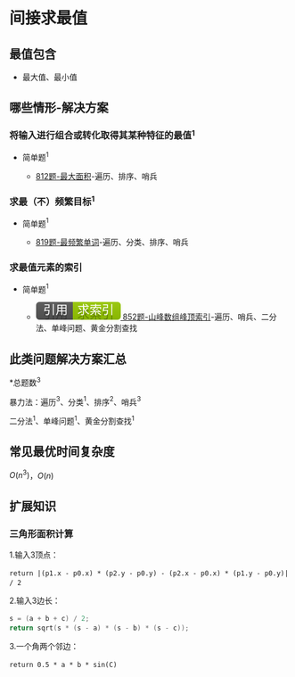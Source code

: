 # 间接求最值

## 最值包含

+ 最大值、最小值

## 哪些情形-解决方案

### 将输入进行组合或转化取得其某种特征的最值$^1$

+ 简单题$^1$

  + [812题-最大面积](812-LargestTriangleArea.md)-遍历、排序、哨兵

### 求最（不）频繁目标$^1$

+ 简单题$^1$

  + [819题-最频繁单词](819-MostCommonWord.md)-遍历、分类、排序、哨兵

### 求最值元素的索引

+ 简单题$^1$

  + [![[引用][求索引]](/figures/Ref-Index.svg) 852题-山峰数组峰顶索引](/求索引/852-PeakIndexinaMountainArray.md)-遍历、哨兵、二分法、单峰问题、黄金分割查找

## 此类问题解决方案汇总

\*总题数$^3$

暴力法：遍历$^3$、分类$^1$、排序$^2$、哨兵$^3$

二分法$^1$、单峰问题$^1$、黄金分割查找$^1$

## 常见最优时间复杂度

$O(n ^ {3})$，$O(n)$

## 扩展知识

### 三角形面积计算

1.输入3顶点：

`return |(p1.x - p0.x) * (p2.y - p0.y) - (p2.x - p0.x) * (p1.y - p0.y)| / 2`

2.输入3边长：

``` c
s = (a + b + c) / 2;
return sqrt(s * (s - a) * (s - b) * (s - c));
```

3.一个角两个邻边：

`return 0.5 * a * b * sin(C)`
